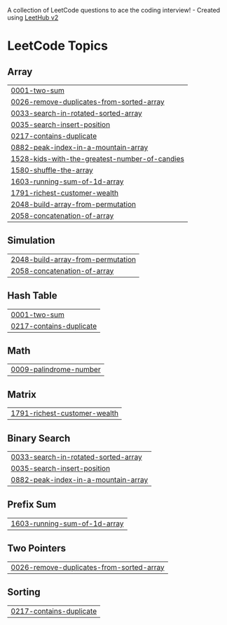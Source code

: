 A collection of LeetCode questions to ace the coding interview! - Created using [LeetHub v2](https://github.com/arunbhardwaj/LeetHub-2.0)
<!---LeetCode Topics Start-->
# LeetCode Topics
## Array
|  |
| ------- |
| [0001-two-sum](https://github.com/HariHarishwar/leetcode_solution/tree/master/0001-two-sum) |
| [0026-remove-duplicates-from-sorted-array](https://github.com/HariHarishwar/leetcode_solution/tree/master/0026-remove-duplicates-from-sorted-array) |
| [0033-search-in-rotated-sorted-array](https://github.com/HariHarishwar/leetcode_solution/tree/master/0033-search-in-rotated-sorted-array) |
| [0035-search-insert-position](https://github.com/HariHarishwar/leetcode_solution/tree/master/0035-search-insert-position) |
| [0217-contains-duplicate](https://github.com/HariHarishwar/leetcode_solution/tree/master/0217-contains-duplicate) |
| [0882-peak-index-in-a-mountain-array](https://github.com/HariHarishwar/leetcode_solution/tree/master/0882-peak-index-in-a-mountain-array) |
| [1528-kids-with-the-greatest-number-of-candies](https://github.com/HariHarishwar/leetcode_solution/tree/master/1528-kids-with-the-greatest-number-of-candies) |
| [1580-shuffle-the-array](https://github.com/HariHarishwar/leetcode_solution/tree/master/1580-shuffle-the-array) |
| [1603-running-sum-of-1d-array](https://github.com/HariHarishwar/leetcode_solution/tree/master/1603-running-sum-of-1d-array) |
| [1791-richest-customer-wealth](https://github.com/HariHarishwar/leetcode_solution/tree/master/1791-richest-customer-wealth) |
| [2048-build-array-from-permutation](https://github.com/HariHarishwar/leetcode_solution/tree/master/2048-build-array-from-permutation) |
| [2058-concatenation-of-array](https://github.com/HariHarishwar/leetcode_solution/tree/master/2058-concatenation-of-array) |
## Simulation
|  |
| ------- |
| [2048-build-array-from-permutation](https://github.com/HariHarishwar/leetcode_solution/tree/master/2048-build-array-from-permutation) |
| [2058-concatenation-of-array](https://github.com/HariHarishwar/leetcode_solution/tree/master/2058-concatenation-of-array) |
## Hash Table
|  |
| ------- |
| [0001-two-sum](https://github.com/HariHarishwar/leetcode_solution/tree/master/0001-two-sum) |
| [0217-contains-duplicate](https://github.com/HariHarishwar/leetcode_solution/tree/master/0217-contains-duplicate) |
## Math
|  |
| ------- |
| [0009-palindrome-number](https://github.com/HariHarishwar/leetcode_solution/tree/master/0009-palindrome-number) |
## Matrix
|  |
| ------- |
| [1791-richest-customer-wealth](https://github.com/HariHarishwar/leetcode_solution/tree/master/1791-richest-customer-wealth) |
## Binary Search
|  |
| ------- |
| [0033-search-in-rotated-sorted-array](https://github.com/HariHarishwar/leetcode_solution/tree/master/0033-search-in-rotated-sorted-array) |
| [0035-search-insert-position](https://github.com/HariHarishwar/leetcode_solution/tree/master/0035-search-insert-position) |
| [0882-peak-index-in-a-mountain-array](https://github.com/HariHarishwar/leetcode_solution/tree/master/0882-peak-index-in-a-mountain-array) |
## Prefix Sum
|  |
| ------- |
| [1603-running-sum-of-1d-array](https://github.com/HariHarishwar/leetcode_solution/tree/master/1603-running-sum-of-1d-array) |
## Two Pointers
|  |
| ------- |
| [0026-remove-duplicates-from-sorted-array](https://github.com/HariHarishwar/leetcode_solution/tree/master/0026-remove-duplicates-from-sorted-array) |
## Sorting
|  |
| ------- |
| [0217-contains-duplicate](https://github.com/HariHarishwar/leetcode_solution/tree/master/0217-contains-duplicate) |
<!---LeetCode Topics End-->